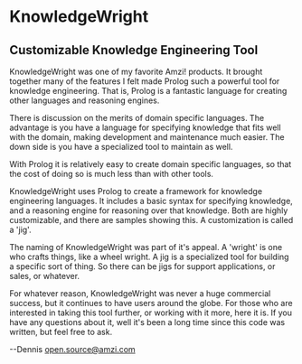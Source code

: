 # KnowledgeWright
## Customizable Knowledge Engineering Tool

KnowledgeWright was one of my favorite Amzi! products.  It brought together many of the features I felt made Prolog such a powerful tool for knowledge engineering.  That is, Prolog is a fantastic language for creating other languages and reasoning engines.

There is discussion on the merits of domain specific languages.  The advantage is you have a language for specifying knowledge that fits well with the domain, making development and maintenance much easier.  The down side is you have a specialized tool to maintain as well.

With Prolog it is relatively easy to create domain specific languages, so that the cost of doing so is much less than with other tools.

KnowledgeWright uses Prolog to create a framework for knowledge engineering languages.  It includes a basic syntax for specifying knowledge, and a reasoning engine for reasoning over that knowledge.  Both are highly customizable, and there are samples showing this.  A customization is called a 'jig'.

The naming of KnowledgeWright was part of it's appeal.  A 'wright' is one who crafts things, like a wheel wright.  A jig is a specialized tool for building a specific sort of thing.  So there can be jigs for support applications, or sales, or whatever.

For whatever reason, KnowledgeWright was never a huge commercial success, but it continues to have users around the globe.  For those who are interested in taking this tool further, or working with it more, here it is.  If you have any questions about it, well it's been a long time since this code was written, but feel free to ask.

--Dennis
open.source@amzi.com
